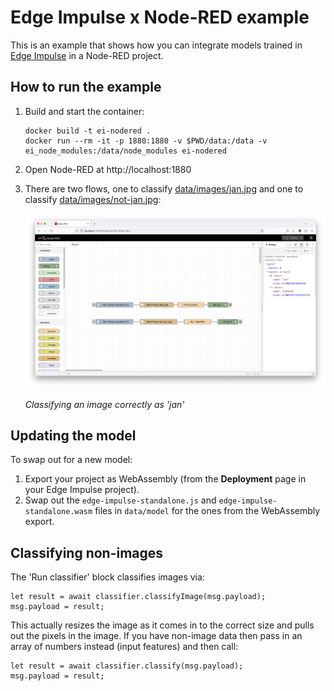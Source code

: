 # Edge Impulse x Node-RED example

This is an example that shows how you can integrate models trained in [Edge Impulse](https://edgeimpulse.com) in a Node-RED project.

## How to run the example

1. Build and start the container:

    ```
    docker build -t ei-nodered .
    docker run --rm -it -p 1880:1880 -v $PWD/data:/data -v ei_node_modules:/data/node_modules ei-nodered
    ```

2. Open Node-RED at http://localhost:1880
3. There are two flows, one to classify [data/images/jan.jpg](data/images/jan.jpg) and one to classify [data/images/not-jan.jpg](data/images/not-jan.jpg):

    ![Node-RED classifying an image](images/demo.png)

    *Classifying an image correctly as 'jan'*

## Updating the model

To swap out for a new model:

1. Export your project as WebAssembly (from the **Deployment** page in your Edge Impulse project).
2. Swap out the `edge-impulse-standalone.js` and `edge-impulse-standalone.wasm` files in `data/model` for the ones from the WebAssembly export.

## Classifying non-images

The 'Run classifier' block classifies images via:

```
let result = await classifier.classifyImage(msg.payload);
msg.payload = result;
```

This actually resizes the image as it comes in to the correct size and pulls out the pixels in the image. If you have non-image data then pass in an array of numbers instead (input features) and then call:

```
let result = await classifier.classify(msg.payload);
msg.payload = result;
```
